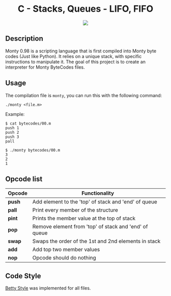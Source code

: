 <div align="center">
  <h1>C - Stacks, Queues - LIFO, FIFO</h1>
  <img src="https://i.imgur.com/Vky3aOi.png">
</div>

## Description
Monty 0.98 is a scripting language that is first compiled into Monty byte codes (Just like Python). It relies on a unique stack, with specific instructions to manipulate it. The goal of this project is to create an interpreter for Monty ByteCodes files.

## Usage
The compilation file is `monty`, you can run this with the following command:
```
./monty <file.m>
```
Example:
```
$ cat bytecodes/00.m
push 1
push 2
push 3
pall

$ ./monty bytecodes/00.m
3
2
1
```

## Opcode list
| Opcode | Functionality |
|---------------- | -----------|
| **push** | Add element to the 'top' of stack and 'end' of queue |
| **pall** | Print every member of the structure |
| **pint** | Prints the member value at the top of stack |
| **pop** | Remove element from 'top' of stack and 'end' of queue|
| **swap** | Swaps the order  of the 1st and 2nd elements in stack |
| **add** | Add top two member values |
| **nop** | Opcode should do nothing |

## Code Style
[Betty Style](https://github.com/holbertonschool/Betty) was implemented for all files.



